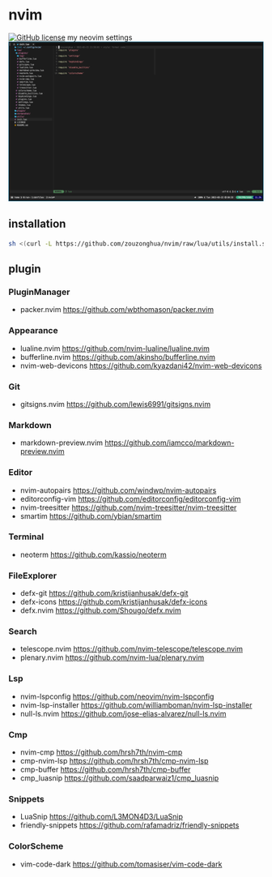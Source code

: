 # nvim

[![GitHub license](https://img.shields.io/badge/license-MIT-blue.svg)](https://github.com/zouzonghua/nvim/blob/main/LICENSE)
my neovim settings
![screenshot](./screenshot/202203221033.png)

## installation

```sh
sh <(curl -L https://github.com/zouzonghua/nvim/raw/lua/utils/install.sh)
```

## plugin

### PluginManager

- packer.nvim <https://github.com/wbthomason/packer.nvim>

### Appearance

- lualine.nvim <https://github.com/nvim-lualine/lualine.nvim>
- bufferline.nvim <https://github.com/akinsho/bufferline.nvim>
- nvim-web-devicons <https://github.com/kyazdani42/nvim-web-devicons>

### Git

- gitsigns.nvim <https://github.com/lewis6991/gitsigns.nvim>

### Markdown

- markdown-preview.nvim <https://github.com/iamcco/markdown-preview.nvim>

### Editor

- nvim-autopairs <https://github.com/windwp/nvim-autopairs>
- editorconfig-vim <https://github.com/editorconfig/editorconfig-vim>
- nvim-treesitter <https://github.com/nvim-treesitter/nvim-treesitter>
- smartim <https://github.com/ybian/smartim>

### Terminal

- neoterm <https://github.com/kassio/neoterm>

### FileExplorer

- defx-git <https://github.com/kristijanhusak/defx-git>
- defx-icons <https://github.com/kristijanhusak/defx-icons>
- defx.nvim <https://github.com/Shougo/defx.nvim>

### Search

- telescope.nvim <https://github.com/nvim-telescope/telescope.nvim>
- plenary.nvim <https://github.com/nvim-lua/plenary.nvim>

### Lsp

- nvim-lspconfig <https://github.com/neovim/nvim-lspconfig>
- nvim-lsp-installer <https://github.com/williamboman/nvim-lsp-installer>
- null-ls.nvim <https://github.com/jose-elias-alvarez/null-ls.nvim>

### Cmp

- nvim-cmp <https://github.com/hrsh7th/nvim-cmp>
- cmp-nvim-lsp <https://github.com/hrsh7th/cmp-nvim-lsp>
- cmp-buffer <https://github.com/hrsh7th/cmp-buffer>
- cmp_luasnip <https://github.com/saadparwaiz1/cmp_luasnip>

### Snippets

- LuaSnip <https://github.com/L3MON4D3/LuaSnip>
- friendly-snippets <https://github.com/rafamadriz/friendly-snippets>

### ColorScheme

- vim-code-dark <https://github.com/tomasiser/vim-code-dark>
